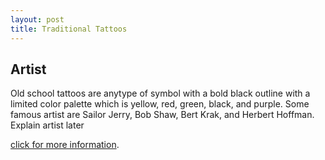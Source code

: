 ```yaml
---
layout: post
title: Traditional Tattoos  
---
```

 




## Artist 

Old school tattoos are anytype of symbol with a bold black outline with a limited color palette which is  yellow, red, green, black, and purple. 
Some famous artist are Sailor Jerry, Bob Shaw, Bert Krak, and Herbert Hoffman. Explain artist later


[click for more information](https://sailorjerry.com/en/tattoos/).

